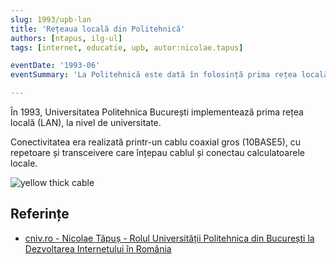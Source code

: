 ```yaml
---
slug: 1993/upb-lan
title: 'Rețeaua locală din Politehnică'
authors: [ntapus, ilg-ul]
tags: [internet, educatie, upb, autor:nicolae.tapus]

eventDate: '1993-06'
eventSummary: 'La Politehnică este dată în folosință prima rețea locală (LAN)'

---
```


În 1993, Universitatea Politehnica București implementează prima
rețea locală (LAN), la nivel de universitate.

<!-- truncate -->

Conectivitatea era realizată printr-un cablu coaxial gros (10BASE5), cu repetoare și
transceivere care înțepau cablul și conectau calculatoarele locale.

![yellow thick cable](https://github.com/cronica-it/arhiva/releases/download/1993-upb-lan/st500-01-tn.jpg)

## Referințe

- [cniv.ro - Nicolae Tăpuș - Rolul Universității Politehnica din București la Dezvoltarea Internetului în România](https://cniv.ro/documents/26/CNIV_Volum_Aniversar_2023_-_Versiune_Online_DPxioQg.pdf)

